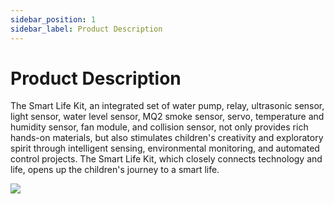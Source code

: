 ```yaml
---
sidebar_position: 1
sidebar_label: Product Description
---
```


# Product Description

The Smart Life Kit, an integrated set of water pump, relay, ultrasonic sensor, light sensor, water level sensor, MQ2 smoke sensor, servo, temperature and humidity sensor, fan module, and collision sensor, not only provides rich hands-on materials, but also stimulates children's creativity and exploratory spirit through intelligent sensing, environmental monitoring, and automated control projects. The Smart Life Kit, which closely connects technology and life, opens up the children's journey to a smart life.

![](https://wiki-media-ef.oss-cn-hongkong.aliyuncs.com/docs/microbit/wisdom-life/microbit-smart-life-kit/images/microbit-smart-life-kit.png)
